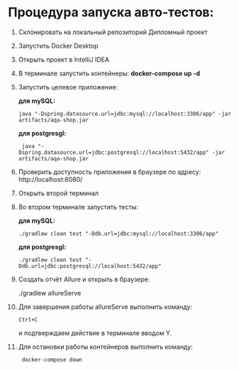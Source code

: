 # Процедура запуска авто-тестов:

1. Склонировать на локальный репозиторий Дипломный проект

2. Запустить Docker Desktop

3. Открыть проект в IntelliJ IDEA

4. В терминале запустить контейнеры: **docker-compose up -d**

5.  Запустить целевое приложение:

     **для mySQL:** 
   
        java "-Dspring.datasource.url=jdbc:mysql://localhost:3306/app" -jar artifacts/aqa-shop.jar

     **для postgresgl:**
 
         java "-Dspring.datasource.url=jdbc:postgresql://localhost:5432/app" -jar artifacts/aqa-shop.jar

6. Проверить доступность приложения в браузере по адресу: http://localhost:8080/

7. Открыть второй терминал

8. Во втором терминале запустить тесты:

   **для mySQL:**

       ./gradlew clean test "-Ddb.url=jdbc:mysql://localhost:3306/app"

   **для postgresgl:**

       ./gradlew clean test "-Ddb.url=jdbc:postgresql://localhost:5432/app"

9. Создать отчёт Allure и открыть в браузере:
  
      ./gradlew allureServe

10. Для завершения работы allureServe выполнить команду:
  
        Ctrl+C

    и подтверждаем действие в терминале вводом Y.

11. Для остановки работы контейнеров выполнить команду:

         docker-compose down
        
    
